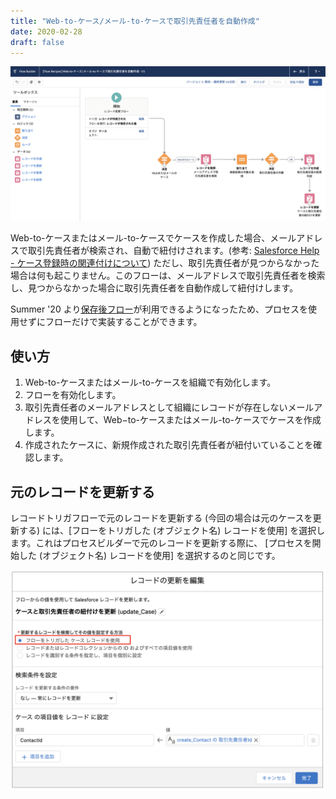 ```yaml
---
title: "Web-to-ケース/メール-to-ケースで取引先責任者を自動作成"
date: 2020-02-28
draft: false
---
```


![](screenshot.png)

Web-to-ケースまたはメール-to-ケースでケースを作成した場合、メールアドレスで取引先責任者が検索され、自動で紐付けされます。(参考: [Salesforce Help - ケース登録時の関連付けについて](https://help.salesforce.com/apex/HTViewSolution?id=000182096&language=ja))
ただし、取引先責任者が見つからなかった場合は何も起こりません。このフローは、メールアドレスで取引先責任者を検索し、見つからなかった場合に取引先責任者を自動作成して紐付けします。

Summer '20 より[保存後フロー](https://releasenotes.docs.salesforce.com/ja-jp/summer20/release-notes/rn_forcecom_flow_fbuilder_after-save_trigger.htm)が利用できるようになったため、プロセスを使用せずにフローだけで実装することができます。

## 使い方
1. Web-to-ケースまたはメール-to-ケースを組織で有効化します。
2. フローを有効化します。
3. 取引先責任者のメールアドレスとして組織にレコードが存在しないメールアドレスを使用して、Web−to-ケースまたはメール-to-ケースでケースを作成します。
4. 作成されたケースに、新規作成された取引先責任者が紐付いていることを確認します。

## 元のレコードを更新する
レコードトリガフローで元のレコードを更新する (今回の場合は元のケースを更新する) には、[フローをトリガした (オブジェクト名) レコードを使用] を選択します。これはプロセスビルダーで元のレコードを更新する際に、 [プロセスを開始した (オブジェクト名) レコードを使用] を選択するのと同じです。

![](rtf_update_original_record.png)